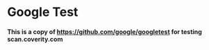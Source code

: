 # Google Test

#### This is a copy of https://github.com/google/googletest for testing scan.coverity.com
